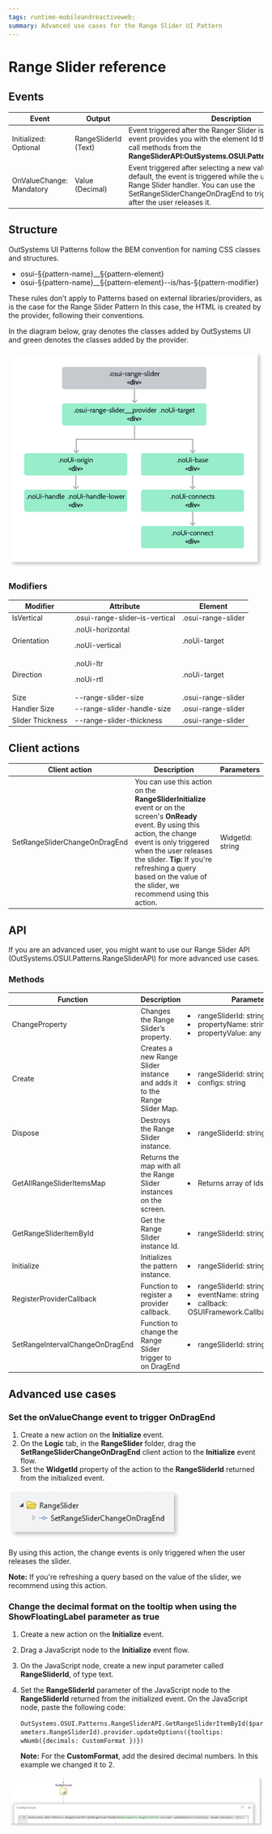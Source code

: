 ```yaml
---
tags: runtime-mobileandreactiveweb; 
summary: Advanced use cases for the Range Slider UI Pattern
---
```


# Range Slider reference

## Events

|**Event** | **Output** |  **Description**|
|---|---|---| 
|Initialized: Optional| RangeSliderId (Text)| Event triggered after the Ranger Slider is initialized. This event provides you with the element Id that can be used to call methods from the **RangeSliderAPI:OutSystems.OSUI.Patterns.RangeSliderAPI**. |
|OnValueChange: Mandatory| Value (Decimal)| Event triggered after selecting a new value on the slider. By default, the event is triggered while the user is dragging the Range Slider handler. You can use the SetRangeSliderChangeOnDragEnd to trigger the event only after the user releases it. |
  
## Structure 
  
OutSystems UI Patterns follow the BEM convention for naming CSS classes and structures. 

* osui-§{pattern-name}__§{pattern-element}
* osui-§{pattern-name}__§{pattern-element}--is/has-§{pattern-modifier}

These rules don’t apply to Patterns based on external libraries/providers, as is the case for the Range Slider Pattern In this case, the HTML is created by the provider, following their conventions. 

In the diagram below, gray denotes the classes added by OutSystems UI and green denotes the classes added by the provider.

![](images/rangeslider-14-diag.png)

### Modifiers 
|**Modifier** | **Attribute** |  **Element**|
|---|---|---| 
|IsVertical| .osui-range-slider–is-vertical| .osui-range-slider |
|Orientation| .noUi-horizontal <p>.noUi-vertical </p> | .noUi-target|
|Direction| .noUi-ltr <p>.noUi-rtl</p> | .noUi-target|
|Size| --range-slider-size | .osui-range-slider|
|Handler Size| --range-slider-handle-size | .osui-range-slider|
|Slider Thickness| --range-slider-thickness| .osui-range-slider|

## Client actions 
|**Client action** | **Description** | **Parameters**|
|---|---|---| 
|SetRangeSliderChangeOnDragEnd| You can use this action on the **RangeSliderInitialize** event or on the screen's **OnReady** event. By using this action, the change event is only triggered when the user releases the slider. **Tip:** If you're refreshing a query based on the value of the slider, we recommend using this action.| WidgetId: string|

## API
If you are an advanced user, you might want to use our Range Slider API (OutSystems.OSUI.Patterns.RangeSliderAPI) for more advanced use cases. 

### Methods
|**Function**|**Description**|**Parameters**| 
|---|---|---| 
|ChangeProperty|Changes the Range Slider’s property.| <li> rangeSliderId: string</li><li>propertyName: string</li><li>propertyValue: any</li>| 
|Create|Creates a new Range Slider instance and adds it to the Range Slider Map.|<li>rangeSliderId: string</li><li>configs: string</li>| 
|Dispose|Destroys the Range Slider instance.|<li> rangeSliderId: string </li>| 
|GetAllRangeSliderItemsMap|Returns the map with all the Range Slider instances on the screen.|<li>Returns array of Ids</li>| 
|GetRangeSliderItemById|Get the Range Slider instance Id.|<li>rangeSliderId: string</li>| 
|Initialize|Initializes the pattern instance.|<li> rangeSliderId: string </li>| 
|RegisterProviderCallback|Function to register a provider callback.|<li>rangeSliderId: string</li><li>eventName: string</li><li>callback: OSUIFramework.Callbacks.OSGeneric</li>| 
|SetRangeIntervalChangeOnDragEnd|Function to change the Range Slider trigger to on DragEnd|<li> rangeSliderId: string</li>| 

## Advanced use cases

### Set the onValueChange event to trigger OnDragEnd

1. Create a new action on the **Initialize** event.
1. On the **Logic** tab, in the **RangeSlider** folder, drag the **SetRangeSliderChangeOnDragEnd** client action to the **Initialize** event flow.
1. Set the **WidgetId** property of the action to the **RangeSliderId** returned from the initialized event.

![Set the onValueChange event to trigger OnDragEnd](images/rangeslider-onenddrag-ss.png)

By using this action, the change events is only triggered when the user releases the slider.

**Note:** If you're refreshing a query based on the value of the slider, we recommend using this action.

### Change the decimal format on the tooltip when using the ShowFloatingLabel parameter as true

1. Create a new action on the **Initialize** event.
1. Drag a JavaScript node to the **Initialize** event flow.
1. On the JavaScript node, create a new input parameter called **RangeSliderId**, of type text.
1. Set the **RangeSliderId** parameter of the JavaScript node to the **RangeSliderId** returned from the initialized event.
On the JavaScript node, paste the following code:

    ``OutSystems.OSUI.Patterns.RangeSliderAPI.GetRangeSliderItemById($parameters.RangeSliderId).provider.updateOptions({tooltips: wNumb({decimals: CustomFormat })})``

    **Note:** For the **CustomFormat**, add the desired decimal numbers. In this example we changed it to 2.

![Set the code on the JavaScript node](images/rangeslider-format-ss.png)



